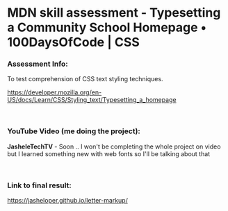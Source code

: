 # MDN skill assessment - Typesetting a Community School Homepage • 100DaysOfCode | CSS


### Assessment Info:

To test comprehension of CSS text styling techniques.

https://developer.mozilla.org/en-US/docs/Learn/CSS/Styling_text/Typesetting_a_homepage
 
  <br />

 ### YouTube Video (me doing the project):

**JasheleTechTV** - Soon .. I won't be completing the whole project on video but I learned something new with web fonts so I'll be talking about that



<br />

### Link to final result:

https://jasheloper.github.io/letter-markup/

